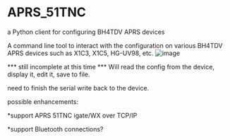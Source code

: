 # APRS_51TNC
a Python client for configuring BH4TDV APRS devices

A command line tool to interact with the configuration on
various BH4TDV APRS devices such as X1C3, X1C5, HG-UV98, etc.
![image](https://github.com/user-attachments/assets/60e12d1c-2014-4eee-a22c-0a59909695e3)

*** still incomplete at this time ***
Will read the config from the device, display it, edit it, save to file.

need to finish the serial write back to the device.

possible enhancements:

*support APRS 51TNC igate/WX over TCP/IP

*support Bluetooth connections?
